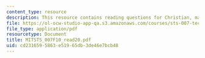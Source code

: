 ```yaml
---
content_type: resource
description: This resource contains reading questions for Christian, maps of time.
file: https://ol-ocw-studio-app-qa.s3.amazonaws.com/courses/sts-007-technology-in-history-fall-2010/cd2316595863e51965db3de46e7bcb48_MITSTS_007F10_read20.pdf
file_type: application/pdf
resourcetype: Document
title: MITSTS_007F10_read20.pdf
uid: cd231659-5863-e519-65db-3de46e7bcb48
---
```

